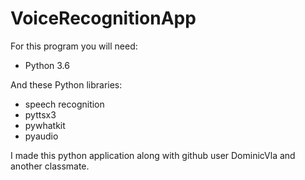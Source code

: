 # VoiceRecognitionApp

For this program you will need:
- Python 3.6

And these Python libraries:
- speech recognition
- pyttsx3
- pywhatkit
- pyaudio

I made this python application along with github user DominicVla and another classmate.
